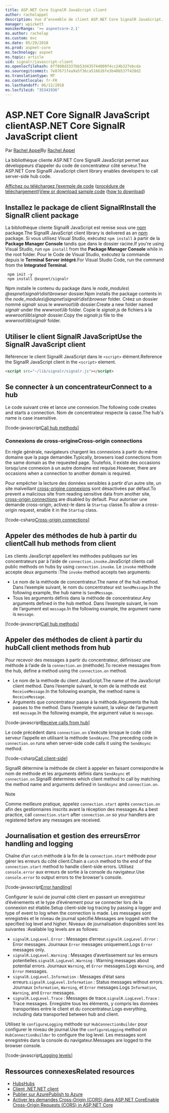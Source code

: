 ```yaml
---
title: ASP.NET Core SignalR JavaScript client
author: rachelappel
description: Vue d’ensemble de client ASP.NET Core SignalR JavaScript.
manager: wpickett
monikerRange: '>= aspnetcore-2.1'
ms.author: rachelap
ms.custom: mvc
ms.date: 05/29/2018
ms.prod: aspnet-core
ms.technology: aspnet
ms.topic: article
uid: signalr/javascript-client
ms.openlocfilehash: 6ff888d3337bb53d435744009f4cc24b327ebcda
ms.sourcegitcommit: 7e87671fea9a5f36ca516616fe3b40b537f428d2
ms.translationtype: MT
ms.contentlocale: fr-FR
ms.lasthandoff: 06/12/2018
ms.locfileid: "35341936"
---
```

# <a name="aspnet-core-signalr-javascript-client"></a><span data-ttu-id="d6592-103">ASP.NET Core SignalR JavaScript client</span><span class="sxs-lookup"><span data-stu-id="d6592-103">ASP.NET Core SignalR JavaScript client</span></span>

<span data-ttu-id="d6592-104">Par [Rachel Appel](http://twitter.com/rachelappel)</span><span class="sxs-lookup"><span data-stu-id="d6592-104">By [Rachel Appel](http://twitter.com/rachelappel)</span></span>

<span data-ttu-id="d6592-105">La bibliothèque cliente ASP.NET Core SignalR JavaScript permet aux développeurs d’appeler du code de concentrateur côté serveur.</span><span class="sxs-lookup"><span data-stu-id="d6592-105">The ASP.NET Core SignalR JavaScript client library enables developers to call server-side hub code.</span></span>

<span data-ttu-id="d6592-106">[Affichez ou téléchargez l’exemple de code](https://github.com/aspnet/Docs/tree/live/aspnetcore/signalr/javascript-client/sample) ([procédure de téléchargement](xref:tutorials/index#how-to-download-a-sample))</span><span class="sxs-lookup"><span data-stu-id="d6592-106">[View or download sample code](https://github.com/aspnet/Docs/tree/live/aspnetcore/signalr/javascript-client/sample) ([how to download](xref:tutorials/index#how-to-download-a-sample))</span></span>

## <a name="install-the-signalr-client-package"></a><span data-ttu-id="d6592-107">Installez le package de client SignalR</span><span class="sxs-lookup"><span data-stu-id="d6592-107">Install the SignalR client package</span></span>

<span data-ttu-id="d6592-108">La bibliothèque cliente SignalR JavaScript est remise sous une [npm](https://www.npmjs.com/) package.</span><span class="sxs-lookup"><span data-stu-id="d6592-108">The SignalR JavaScript client library is delivered as an [npm](https://www.npmjs.com/) package.</span></span> <span data-ttu-id="d6592-109">Si vous utilisez Visual Studio, exécutez `npm install` à partir de la **Package Manager Console** tandis que dans le dossier racine.</span><span class="sxs-lookup"><span data-stu-id="d6592-109">If you're using Visual Studio, run `npm install` from the **Package Manager Console** while in the root folder.</span></span> <span data-ttu-id="d6592-110">Pour le Code de Visual Studio, exécutez la commande depuis le **Terminal Server intégré**.</span><span class="sxs-lookup"><span data-stu-id="d6592-110">For Visual Studio Code, run the command from the **Integrated Terminal**.</span></span>

  ```console
   npm init -y
   npm install @aspnet/signalr
  ```

<span data-ttu-id="d6592-111">Npm installe le contenu du package dans le *node_modules\\ @aspnet\signalr\dist\browser*  dossier.</span><span class="sxs-lookup"><span data-stu-id="d6592-111">Npm installs the package contents in the *node_modules\\@aspnet\signalr\dist\browser* folder.</span></span> <span data-ttu-id="d6592-112">Créez un dossier nommé *signalr* sous le *wwwroot\\lib* dossier.</span><span class="sxs-lookup"><span data-stu-id="d6592-112">Create a new folder named *signalr* under the *wwwroot\\lib* folder.</span></span> <span data-ttu-id="d6592-113">Copie le *signalr.js* de fichiers à la *wwwroot\lib\signalr* dossier.</span><span class="sxs-lookup"><span data-stu-id="d6592-113">Copy the *signalr.js* file to the *wwwroot\lib\signalr* folder.</span></span>

## <a name="use-the-signalr-javascript-client"></a><span data-ttu-id="d6592-114">Utiliser le client SignalR JavaScript</span><span class="sxs-lookup"><span data-stu-id="d6592-114">Use the SignalR JavaScript client</span></span>

<span data-ttu-id="d6592-115">Référencer le client SignalR JavaScript dans le `<script>` élément.</span><span class="sxs-lookup"><span data-stu-id="d6592-115">Reference the SignalR JavaScript client in the `<script>` element.</span></span>

```html
<script src="~/lib/signalr/signalr.js"></script>
```

## <a name="connect-to-a-hub"></a><span data-ttu-id="d6592-116">Se connecter à un concentrateur</span><span class="sxs-lookup"><span data-stu-id="d6592-116">Connect to a hub</span></span>

<span data-ttu-id="d6592-117">Le code suivant crée et lance une connexion.</span><span class="sxs-lookup"><span data-stu-id="d6592-117">The following code creates and starts a connection.</span></span> <span data-ttu-id="d6592-118">Nom de concentrateur respecte la casse.</span><span class="sxs-lookup"><span data-stu-id="d6592-118">The hub's name is case insensitive.</span></span>

[!code-javascript[Call hub methods](javascript-client/sample/wwwroot/js/chat.js?range=9-12,28)]

### <a name="cross-origin-connections"></a><span data-ttu-id="d6592-119">Connexions de cross-origine</span><span class="sxs-lookup"><span data-stu-id="d6592-119">Cross-origin connections</span></span>

<span data-ttu-id="d6592-120">En règle générale, navigateurs chargent les connexions à partir du même domaine que la page demandée.</span><span class="sxs-lookup"><span data-stu-id="d6592-120">Typically, browsers load connections from the same domain as the requested page.</span></span> <span data-ttu-id="d6592-121">Toutefois, il existe des occasions lorsqu’une connexion à un autre domaine est requise.</span><span class="sxs-lookup"><span data-stu-id="d6592-121">However, there are occasions when a connection to another domain is required.</span></span>

<span data-ttu-id="d6592-122">Pour empêcher la lecture des données sensibles à partir d’un autre site, un site malveillant [cross-origine connexions](xref:security/cors) sont désactivées par défaut.</span><span class="sxs-lookup"><span data-stu-id="d6592-122">To prevent a malicious site from reading sensitive data from another site, [cross-origin connections](xref:security/cors) are disabled by default.</span></span> <span data-ttu-id="d6592-123">Pour autoriser une demande cross-origin, activez-le dans la `Startup` classe.</span><span class="sxs-lookup"><span data-stu-id="d6592-123">To allow a cross-origin request, enable it in the `Startup` class.</span></span>

[!code-csharp[Cross-origin connections](javascript-client/sample/Startup.cs?highlight=29-35,56)]

## <a name="call-hub-methods-from-client"></a><span data-ttu-id="d6592-124">Appeler des méthodes de hub à partir du client</span><span class="sxs-lookup"><span data-stu-id="d6592-124">Call hub methods from client</span></span>

<span data-ttu-id="d6592-125">Les clients JavaScript appellent les méthodes publiques sur les concentrateurs par à l’aide de `connection.invoke`.</span><span class="sxs-lookup"><span data-stu-id="d6592-125">JavaScript clients call public methods on hubs by using `connection.invoke`.</span></span> <span data-ttu-id="d6592-126">Le `invoke` méthode accepte deux arguments :</span><span class="sxs-lookup"><span data-stu-id="d6592-126">The `invoke` method accepts two arguments:</span></span>

* <span data-ttu-id="d6592-127">Le nom de la méthode de concentrateur.</span><span class="sxs-lookup"><span data-stu-id="d6592-127">The name of the hub method.</span></span> <span data-ttu-id="d6592-128">Dans l’exemple suivant, le nom du concentrateur est `SendMessage`.</span><span class="sxs-lookup"><span data-stu-id="d6592-128">In the following example, the hub name is `SendMessage`.</span></span>
* <span data-ttu-id="d6592-129">Tous les arguments définis dans la méthode de concentrateur.</span><span class="sxs-lookup"><span data-stu-id="d6592-129">Any arguments defined in the hub method.</span></span> <span data-ttu-id="d6592-130">Dans l’exemple suivant, le nom de l’argument est `message`.</span><span class="sxs-lookup"><span data-stu-id="d6592-130">In the following example, the argument name is `message`.</span></span>

[!code-javascript[Call hub methods](javascript-client/sample/wwwroot/js/chat.js?range=24)]

## <a name="call-client-methods-from-hub"></a><span data-ttu-id="d6592-131">Appeler des méthodes de client à partir du hub</span><span class="sxs-lookup"><span data-stu-id="d6592-131">Call client methods from hub</span></span>

<span data-ttu-id="d6592-132">Pour recevoir des messages à partir du concentrateur, définissez une méthode à l’aide de la `connection.on` (méthode).</span><span class="sxs-lookup"><span data-stu-id="d6592-132">To receive messages from the hub, define a method using the `connection.on` method.</span></span>

* <span data-ttu-id="d6592-133">Le nom de la méthode du client JavaScript.</span><span class="sxs-lookup"><span data-stu-id="d6592-133">The name of the JavaScript client method.</span></span> <span data-ttu-id="d6592-134">Dans l’exemple suivant, le nom de la méthode est `ReceiveMessage`.</span><span class="sxs-lookup"><span data-stu-id="d6592-134">In the following example, the method name is `ReceiveMessage`.</span></span>
* <span data-ttu-id="d6592-135">Arguments que concentrateur passe à la méthode.</span><span class="sxs-lookup"><span data-stu-id="d6592-135">Arguments the hub passes to the method.</span></span> <span data-ttu-id="d6592-136">Dans l’exemple suivant, la valeur de l’argument est `message`.</span><span class="sxs-lookup"><span data-stu-id="d6592-136">In the following example, the argument value is `message`.</span></span>

[!code-javascript[Receive calls from hub](javascript-client/sample/wwwroot/js/chat.js?range=14-19)]

<span data-ttu-id="d6592-137">Le code précédent dans `connection.on` s’exécute lorsque le code côté serveur l’appelle en utilisant la méthode `SendAsync`.</span><span class="sxs-lookup"><span data-stu-id="d6592-137">The preceding code in `connection.on` runs when server-side code calls it using the `SendAsync` method.</span></span>

[!code-csharp[Call client-side](javascript-client/sample/hubs/chathub.cs?range=8-11)]

<span data-ttu-id="d6592-138">SignalR détermine la méthode de client à appeler en faisant correspondre le nom de méthode et les arguments définis dans `SendAsync` et `connection.on`.</span><span class="sxs-lookup"><span data-stu-id="d6592-138">SignalR determines which client method to call by matching the method name and arguments defined in `SendAsync` and `connection.on`.</span></span>

> [!NOTE]
> <span data-ttu-id="d6592-139">Comme meilleure pratique, appelez `connection.start` après `connection.on` afin des gestionnaires inscrits avant la réception des messages.</span><span class="sxs-lookup"><span data-stu-id="d6592-139">As a best practice, call `connection.start` after `connection.on` so your handlers are registered before any messages are received.</span></span>

## <a name="error-handling-and-logging"></a><span data-ttu-id="d6592-140">Journalisation et gestion des erreurs</span><span class="sxs-lookup"><span data-stu-id="d6592-140">Error handling and logging</span></span>

<span data-ttu-id="d6592-141">Chaîne d’un `catch` méthode à la fin de la `connection.start` méthode pour gérer les erreurs du côté client.</span><span class="sxs-lookup"><span data-stu-id="d6592-141">Chain a `catch` method to the end of the `connection.start` method to handle client-side errors.</span></span> <span data-ttu-id="d6592-142">Utilisez `console.error` aux erreurs de sortie à la console du navigateur.</span><span class="sxs-lookup"><span data-stu-id="d6592-142">Use `console.error` to output errors to the browser's console.</span></span>

[!code-javascript[Error handling](javascript-client/sample/wwwroot/js/chat.js?range=28)]

<span data-ttu-id="d6592-143">Configurer le suivi de journal côté client en passant un enregistreur d’événements et le type d’événement pour se connecter lors de la connexion est établie.</span><span class="sxs-lookup"><span data-stu-id="d6592-143">Setup client-side log tracing by passing a logger and type of event to log when the connection is made.</span></span> <span data-ttu-id="d6592-144">Les messages sont enregistrés et le niveau de journal spécifié.</span><span class="sxs-lookup"><span data-stu-id="d6592-144">Messages are logged with the specified log level and higher.</span></span> <span data-ttu-id="d6592-145">Niveaux de journalisation disponibles sont les suivantes :</span><span class="sxs-lookup"><span data-stu-id="d6592-145">Available log levels are as follows:</span></span>

* <span data-ttu-id="d6592-146">`signalR.LogLevel.Error` : Messages d’erreur.</span><span class="sxs-lookup"><span data-stu-id="d6592-146">`signalR.LogLevel.Error` : Error messages.</span></span> <span data-ttu-id="d6592-147">Journaux `Error` messages uniquement.</span><span class="sxs-lookup"><span data-stu-id="d6592-147">Logs `Error` messages only.</span></span>
* <span data-ttu-id="d6592-148">`signalR.LogLevel.Warning` : Messages d’avertissement sur les erreurs potentielles.</span><span class="sxs-lookup"><span data-stu-id="d6592-148">`signalR.LogLevel.Warning` : Warning messages about potential errors.</span></span> <span data-ttu-id="d6592-149">Journaux `Warning`, et `Error` messages.</span><span class="sxs-lookup"><span data-stu-id="d6592-149">Logs `Warning`, and `Error` messages.</span></span>
* <span data-ttu-id="d6592-150">`signalR.LogLevel.Information` : Messages d’état sans erreurs.</span><span class="sxs-lookup"><span data-stu-id="d6592-150">`signalR.LogLevel.Information` : Status messages without errors.</span></span> <span data-ttu-id="d6592-151">Journaux `Information`, `Warning`, et `Error` messages.</span><span class="sxs-lookup"><span data-stu-id="d6592-151">Logs `Information`, `Warning`, and `Error` messages.</span></span>
* <span data-ttu-id="d6592-152">`signalR.LogLevel.Trace` : Messages de trace.</span><span class="sxs-lookup"><span data-stu-id="d6592-152">`signalR.LogLevel.Trace` : Trace messages.</span></span> <span data-ttu-id="d6592-153">Enregistre tous les éléments, y compris les données transportées entre le client et du concentrateur.</span><span class="sxs-lookup"><span data-stu-id="d6592-153">Logs everything, including data transported between hub and client.</span></span>

<span data-ttu-id="d6592-154">Utilisez le `configureLogging` méthode sur `HubConnectionBuilder` pour configurer le niveau de journal.</span><span class="sxs-lookup"><span data-stu-id="d6592-154">Use the `configureLogging` method on `HubConnectionBuilder` to configure the log level.</span></span> <span data-ttu-id="d6592-155">Les messages sont enregistrés dans la console du navigateur.</span><span class="sxs-lookup"><span data-stu-id="d6592-155">Messages are logged to the browser console.</span></span>

[!code-javascript[Logging levels](javascript-client/sample/wwwroot/js/chat.js?range=9-12)]

## <a name="related-resources"></a><span data-ttu-id="d6592-156">Ressources connexes</span><span class="sxs-lookup"><span data-stu-id="d6592-156">Related resources</span></span>

* [<span data-ttu-id="d6592-157">Hubs</span><span class="sxs-lookup"><span data-stu-id="d6592-157">Hubs</span></span>](xref:signalr/hubs)
* [<span data-ttu-id="d6592-158">Client .NET</span><span class="sxs-lookup"><span data-stu-id="d6592-158">.NET client</span></span>](xref:signalr/dotnet-client)
* [<span data-ttu-id="d6592-159">Publier sur Azure</span><span class="sxs-lookup"><span data-stu-id="d6592-159">Publish to Azure</span></span>](xref:signalr/publish-to-azure-web-app)
* [<span data-ttu-id="d6592-160">Activer les demandes Cross-Origin (CORS) dans ASP.NET Core</span><span class="sxs-lookup"><span data-stu-id="d6592-160">Enable Cross-Origin Requests (CORS) in ASP.NET Core</span></span>](xref:security/cors)